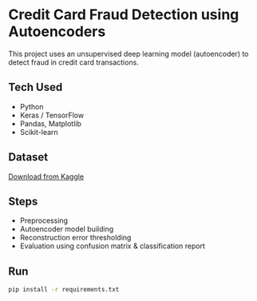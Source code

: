 # Credit Card Fraud Detection using Autoencoders

This project uses an unsupervised deep learning model (autoencoder) to detect fraud in credit card transactions.

## Tech Used
- Python
- Keras / TensorFlow
- Pandas, Matplotlib
- Scikit-learn

## Dataset
[Download from Kaggle](https://www.kaggle.com/datasets/mlg-ulb/creditcardfraud)

## Steps
- Preprocessing
- Autoencoder model building
- Reconstruction error thresholding
- Evaluation using confusion matrix & classification report

## Run
```bash
pip install -r requirements.txt
